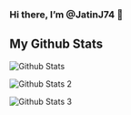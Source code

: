 ### Hi there, I’m @JatinJ74 👋 



## My Github Stats

![Github Stats](https://github-readme-streak-stats.herokuapp.com/?user=JatinJ74)

![Github Stats 2](https://github-readme-stats.vercel.app/api/top-langs/?username=JatinJ74)

![Github Stats 3](https://github-readme-stats.vercel.app/api?username=JatinJ74)

<!---
JatinJ74/JatinJ74 is a ✨ special ✨ repository because its `README.md` (this file) appears on your GitHub profile.
You can click the Preview link to take a look at your changes.
--->
